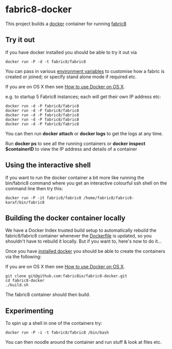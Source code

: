 fabric8-docker
==============

This project builds a [docker](http://docker.io/) container for running [fabric8](http://fabric8.io/)

Try it out
----------

If you have docker installed you should be able to try it out via

    docker run -P -d -t fabric8/fabric8

You can pass in various [environment variables](http://fabric8.io/#/site/book/doc/index.md?chapter=environmentVariables_md) to customise how a fabric is created or joined; or specify stand alone mode if required etc.

If you are on OS X then see [How to use Docker on OS X](DockerOnOSX.md).

e.g. to startup 5 Fabric8 instances; each will get their own IP address etc:

    docker run -d -P fabric8/fabric8
    docker run -d -P fabric8/fabric8
    docker run -d -P fabric8/fabric8
    docker run -d -P fabric8/fabric8
    docker run -d -P fabric8/fabric8
    
You can then run **docker attach** or **docker logs** to get the logs at any time.

Run  **docker ps** to see all the running containers or **docker inspect $containerID** to view the IP address and details of a container


Using the interactive shell
---------------------------

If you want to run the docker container a bit more like running the bin/fabric8 command where you get an interactive colourful ssh shell on the command line then try this:

    docker run -P -it fabric8/fabric8 /home/fabric8/fabric8-karaf/bin/fabric8

Building the docker container locally
-------------------------------------

We have a Docker Index trusted build setup to automatically rebuild the fabric8/fabric8 container whenever the [Dockerfile](https://github.com/fabric8io/fabric8-docker/blob/master/Dockerfile) is updated, so you shouldn't have to rebuild it locally. But if you want to, here's now to do it...

Once you have [installed docker](https://www.docker.io/gettingstarted/#h_installation) you should be able to create the containers via the following:

If you are on OS X then see [How to use Docker on OS X](DockerOnOSX.md).

    git clone git@github.com:fabric8io/fabric8-docker.git
    cd fabric8-docker
    ./build.sh

The fabric8 container should then build.

Experimenting
-------------

To spin up a shell in one of the containers try:

    docker run -P -i -t fabric8/fabric8 /bin/bash

You can then noodle around the container and run stuff & look at files etc.

